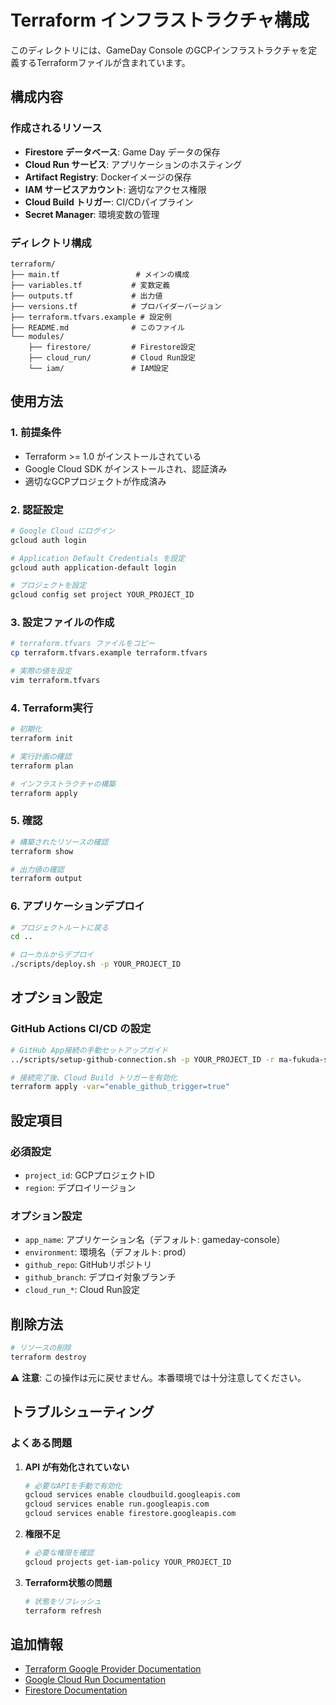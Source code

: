 # Terraform インフラストラクチャ構成

このディレクトリには、GameDay Console のGCPインフラストラクチャを定義するTerraformファイルが含まれています。

## 構成内容

### 作成されるリソース
- **Firestore データベース**: Game Day データの保存
- **Cloud Run サービス**: アプリケーションのホスティング
- **Artifact Registry**: Dockerイメージの保存
- **IAM サービスアカウント**: 適切なアクセス権限
- **Cloud Build トリガー**: CI/CDパイプライン
- **Secret Manager**: 環境変数の管理

### ディレクトリ構成
```
terraform/
├── main.tf                 # メインの構成
├── variables.tf           # 変数定義
├── outputs.tf             # 出力値
├── versions.tf            # プロバイダーバージョン
├── terraform.tfvars.example # 設定例
├── README.md              # このファイル
└── modules/
    ├── firestore/         # Firestore設定
    ├── cloud_run/         # Cloud Run設定
    └── iam/               # IAM設定
```

## 使用方法

### 1. 前提条件
- Terraform >= 1.0 がインストールされている
- Google Cloud SDK がインストールされ、認証済み
- 適切なGCPプロジェクトが作成済み

### 2. 認証設定
```bash
# Google Cloud にログイン
gcloud auth login

# Application Default Credentials を設定
gcloud auth application-default login

# プロジェクトを設定
gcloud config set project YOUR_PROJECT_ID
```

### 3. 設定ファイルの作成
```bash
# terraform.tfvars ファイルをコピー
cp terraform.tfvars.example terraform.tfvars

# 実際の値を設定
vim terraform.tfvars
```

### 4. Terraform実行
```bash
# 初期化
terraform init

# 実行計画の確認
terraform plan

# インフラストラクチャの構築
terraform apply
```

### 5. 確認
```bash
# 構築されたリソースの確認
terraform show

# 出力値の確認
terraform output
```

### 6. アプリケーションデプロイ
```bash
# プロジェクトルートに戻る
cd ..

# ローカルからデプロイ
./scripts/deploy.sh -p YOUR_PROJECT_ID
```

## オプション設定

### GitHub Actions CI/CD の設定
```bash
# GitHub App接続の手動セットアップガイド
../scripts/setup-github-connection.sh -p YOUR_PROJECT_ID -r ma-fukuda-sk/Google_Cloud_Game_Day

# 接続完了後、Cloud Build トリガーを有効化
terraform apply -var="enable_github_trigger=true"
```

## 設定項目

### 必須設定
- `project_id`: GCPプロジェクトID
- `region`: デプロイリージョン

### オプション設定
- `app_name`: アプリケーション名（デフォルト: gameday-console）
- `environment`: 環境名（デフォルト: prod）
- `github_repo`: GitHubリポジトリ
- `github_branch`: デプロイ対象ブランチ
- `cloud_run_*`: Cloud Run設定

## 削除方法

```bash
# リソースの削除
terraform destroy
```

⚠️ **注意**: この操作は元に戻せません。本番環境では十分注意してください。

## トラブルシューティング

### よくある問題

1. **API が有効化されていない**
   ```bash
   # 必要なAPIを手動で有効化
   gcloud services enable cloudbuild.googleapis.com
   gcloud services enable run.googleapis.com
   gcloud services enable firestore.googleapis.com
   ```

2. **権限不足**
   ```bash
   # 必要な権限を確認
   gcloud projects get-iam-policy YOUR_PROJECT_ID
   ```

3. **Terraform状態の問題**
   ```bash
   # 状態をリフレッシュ
   terraform refresh
   ```

## 追加情報

- [Terraform Google Provider Documentation](https://registry.terraform.io/providers/hashicorp/google/latest/docs)
- [Google Cloud Run Documentation](https://cloud.google.com/run/docs)
- [Firestore Documentation](https://cloud.google.com/firestore/docs)